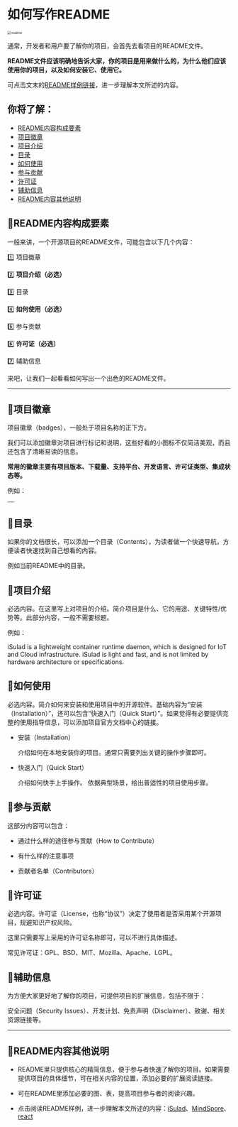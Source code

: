 # 如何写作README

<img src="https://readme.com/static/team.png" alt="readme" title="readme" style="zoom: 50%;" />





通常，开发者和用户要了解你的项目，会首先去看项目的README文件。   

**README文件应该明确地告诉大家，你的项目是用来做什么的，为什么他们应该使用你的项目，以及如何安装它、使用它。**   

可点击文末的[README样例链接](#README内容其他说明)，进一步理解本文所述的内容。  

## 你将了解：

* [README内容构成要素](#README内容构成要素)
* [项目徽章](#项目徽章)
* [项目介绍 ](#项目介绍)
* [目录](#目录)
* [如何使用](#如何使用)
* [参与贡献](#参与贡献)
* [许可证](#许可证)
* [辅助信息](#辅助信息)
* [README内容其他说明](#README内容其他说明)

## :blue_heart:README内容构成要素  

一般来讲，一个开源项目的README文件，可能包含以下几个内容：  

:one: 项目徽章  

:two: **项目介绍（必选）** 

:three: 目录  

:four: **如何使用（必选）** 

:five: 参与贡献  

:six: **许可证（必选）** 

:seven: 辅助信息  

来吧，让我们一起看看如何写出一个出色的README文件。    



***

## :dart:项目徽章

项目徽章（badges），一般处于项目名称的正下方。  

我们可以添加徽章对项目进行标记和说明，这些好看的小图标不仅简洁美观，而且还包含了清晰易读的信息。  

**常用的徽章主要有项目版本、下载量、支持平台、开发语言、许可证类型、集成状态等。**     

例如：    

<img src="https://res.cloudinary.com/practicaldev/image/fetch/s--9L2HCK0J--/c_imagga_scale,f_auto,fl_progressive,h_420,q_auto,w_1000/https://dev-to-uploads.s3.amazonaws.com/i/uyujugdij57cmwovyi85.png" alt="badges" title="badges" style="zoom: 25%;" />

## :dart:目录

如果你的文档很长，可以添加一个目录（Contents），为读者做一个快速导航，方便读者快速找到自己想看的内容。   

例如当前README中的目录。  

## :dart:项目介绍

必选内容。在这里写上对项目的介绍。简介项目是什么、它的用途、关键特性/优势等。此部分内容，一般不需要标题。  

例如：   

iSulad is a lightweight container runtime daemon, which is designed for IoT and Cloud infrastructure. iSulad is light and fast, and is not limited by hardware architecture or specifications.   

## :dart:如何使用

必选内容。简介如何来安装和使用项目中的开源软件。基础内容为“安装（Installation）”，还可以包含“快速入门（Quick Start）”。如果觉得有必要提供完整的使用指导信息，可以添加项目官方文档中心的链接。

* 安装（Installation）  

  介绍如何在本地安装你的项目。通常只需要列出关键的操作步骤即可。    

* 快速入门（Quick Start）  

  介绍如何快手上手操作。 依据典型场景，给出普适性的项目使用步骤。  

## :dart:参与贡献

这部分内容可以包含：  

* 通过什么样的途径参与贡献（How to Contribute）  

* 有什么样的注意事项  

* 贡献者名单（Contributors）  

## :dart:许可证

必选内容。许可证（License，也称“协议”）决定了使用者是否采用某个开源项目，规避知识产权风险。    

这里只需要写上采用的许可证名称即可，可以不进行具体描述。  

常见许可证：GPL、BSD、MIT、Mozilla、Apache、LGPL。  

## :dart:辅助信息

为方便大家更好地了解你的项目，可提供项目的扩展信息，包括不限于：    

安全问题（Security Issues）、开发计划、免责声明（Disclaimer）、致谢、相关资源链接等。  



*********

## :blue_heart:README内容其他说明

* README里只提供核心的精简信息，便于参与者快速了解你的项目。如果需要提供项目的具体细节，可在相关内容的位置，添加必要的扩展阅读链接。

* 可在README里添加必要的图、表，提高项目参与者的阅读兴趣。
* 点击阅读README样例，进一步理解本文所述的内容：[iSulad](https://gitee.com/openeuler/iSulad)、[MindSpore](https://github.com/mindspore-ai/mindspore)、[react](https://github.com/facebook/react)